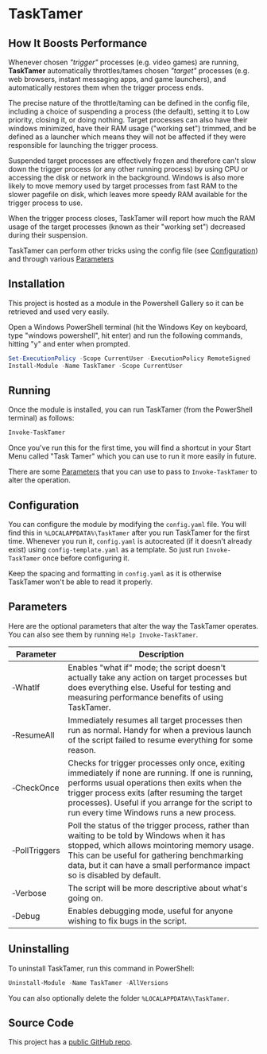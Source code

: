 # TaskTamer

## How It Boosts Performance

Whenever chosen _"trigger"_ processes (e.g. video games) are running, **TaskTamer** automatically throttles/tames chosen _"target"_ processes (e.g. web browsers, instant messaging apps, and game launchers), and automatically restores them when the trigger process ends.

The precise nature of the throttle/taming can be defined in the config file, including a choice of suspending a process (the default), setting it to Low priority, closing it, or doing nothing.  Target processes can also have their windows minimized, have their RAM usage ("working set") trimmed, and be defined as a launcher which means they will not be affected if they were responsible for launching the trigger process.

Suspended target processes are effectively frozen and therefore can't slow down the trigger process (or any other running process) by using CPU or accessing the disk or network in the background. Windows is also more likely to move memory used by target processes from fast RAM to the slower pagefile on disk, which leaves more speedy RAM available for the trigger process to use.

When the trigger process closes, TaskTamer will report how much the RAM usage of the target processes (known as their "working set") decreased during their suspension.

TaskTamer can perform other tricks using the config file (see [Configuration](#configuration)) and through various [Parameters](#Parameters)

## Installation

This project is hosted as a module in the Powershell Gallery so it can be retrieved and used very easily.

Open a Windows PowerShell terminal (hit the Windows Key on keyboard, type "windows powershell", hit enter) and run the following commands, hitting "y" and enter when prompted.

```powershell
Set-ExecutionPolicy -Scope CurrentUser -ExecutionPolicy RemoteSigned
Install-Module -Name TaskTamer -Scope CurrentUser
```

## Running

Once the module is installed, you can run TaskTamer (from the PowerShell terminal) as follows:

```powershell
Invoke-TaskTamer
```

Once you've run this for the first time, you will find a shortcut in your Start Menu called "Task Tamer" which you can use to run it more easily in future.

There are some [Parameters](#Parameters) that you can use to pass to `Invoke-TaskTamer` to alter the operation.

## Configuration

You can configure the module by modifying the `config.yaml` file.   You will find this in `%LOCALAPPDATA%\TaskTamer` after you run TaskTamer for the first time.  Whenever you run it, `config.yaml` is autocreated (if it doesn't already exist) using `config-template.yaml` as a template. So just run `Invoke-TaskTamer` once before configuring it.

Keep the spacing and formatting in `config.yaml` as it is otherwise TaskTamer won't be able to read it properly.

## Parameters

Here are the optional parameters that alter the way the TaskTamer operates.  You can also see them by running `Help Invoke-TaskTamer`.

| Parameter           | Description                                                                                                                                                                                                                                                                                       |
| ------------------- | ------------------------------------------------------------------------------------------------------------------------------------------------------------------------------------------------------------------------------------------------------------------------------------------------- |
| &#8209;WhatIf       | Enables "what if" mode; the script doesn't actually take any action on target processes but does everything else. Useful for testing and measuring performance benefits of using TaskTamer.                                                                                                       |
| &#8209;ResumeAll    | Immediately resumes all target processes then run as normal. Handy for when a previous launch of the script failed to resume everything for some reason.                                                                                                                                          |
| &#8209;CheckOnce    | Checks for trigger processes only once, exiting immediately if none are running. If one is running, performs usual operations then exits when the trigger process exits (after resuming the target processes). Useful if you arrange for the script to run every time Windows runs a new process. |
| &#8209;PollTriggers | Poll the status of the trigger process, rather than waiting to be told by Windows when it has stopped, which allows mointoring memory usage. This can be useful for gathering benchmarking data, but it can have a small performance impact so is disabled by default.                            |
| &#8209;Verbose      | The script will be more descriptive about what's going on.                                                                                                                                                                                                                                        |
| &#8209;Debug        | Enables debugging mode, useful for anyone wishing to fix bugs in the script.                                                                                                                                                                                                                      |

## Uninstalling ##

To uninstall TaskTamer, run this command in PowerShell:

```powershell
Uninstall-Module -Name TaskTamer -AllVersions
```

You can also optionally delete the folder `%LOCALAPPDATA%\TaskTamer`.


## Source Code

This project has a [public GitHub repo](https://github.com/BenKennish/TaskTamer/).
